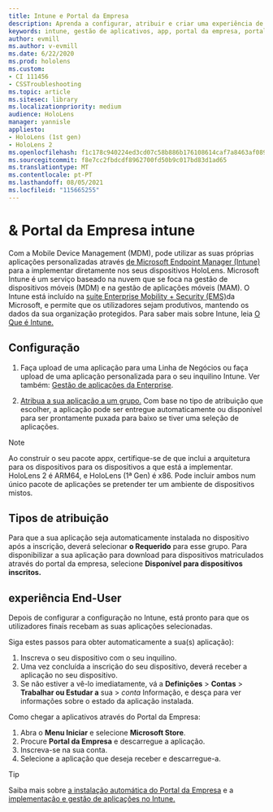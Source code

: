 ```yaml
---
title: Intune e Portal da Empresa
description: Aprenda a configurar, atribuir e criar uma experiência de utilizador confortável com a Intune, a gestão de dispositivos móveis e o portal da empresa.
keywords: intune, gestão de aplicativos, app, portal da empresa, portal, hololens
author: evmill
ms.author: v-evmill
ms.date: 6/22/2020
ms.prod: hololens
ms.custom:
- CI 111456
- CSSTroubleshooting
ms.topic: article
ms.sitesec: library
ms.localizationpriority: medium
audience: HoloLens
manager: yannisle
appliesto:
- HoloLens (1st gen)
- HoloLens 2
ms.openlocfilehash: f1c178c940224ed3cd07c58b886b176108614caf7a8463af089e2f2357f45553
ms.sourcegitcommit: f8e7cc2fbdcdf8962700fd50b9c017bd83d1ad65
ms.translationtype: MT
ms.contentlocale: pt-PT
ms.lasthandoff: 08/05/2021
ms.locfileid: "115665255"
---
```

# <a name="intune--company-portal"></a>& Portal da Empresa intune

Com a Mobile Device Management (MDM), pode utilizar as suas próprias aplicações personalizadas através [de Microsoft Endpoint Manager (Intune)](/intune/windows-holographic-for-business) para a implementar diretamente nos seus dispositivos HoloLens. Microsoft Intune é um serviço baseado na nuvem que se foca na gestão de dispositivos móveis (MDM) e na gestão de aplicações móveis (MAM). O Intune está incluído na [suite Enterprise Mobility + Security (EMS)](https://www.microsoft.com/microsoft-365/enterprise-mobility-security)da Microsoft, e permite que os utilizadores sejam produtivos, mantendo os dados da sua organização protegidos. Para saber mais sobre Intune, leia [O Que é Intune.](/mem/intune/fundamentals/what-is-intune)

## <a name="setup"></a>Configuração

1. Faça upload de uma aplicação para uma Linha de Negócios ou faça upload de uma aplicação personalizada para o seu inquilino Intune. Ver também: [Gestão de aplicações da Enterprise](/windows/client-management/mdm/enterprise-app-management).

2. [Atribua a sua aplicação a um grupo.](/mem/intune/apps/apps-deploy) Com base no tipo de atribuição que escolher, a aplicação pode ser entregue automaticamente ou disponível para ser prontamente puxada para baixo se tiver uma seleção de aplicações.

> [!NOTE]
> Ao construir o seu pacote appx, certifique-se de que inclui a arquitetura para os dispositivos para os dispositivos a que está a implementar. HoloLens 2 é ARM64, e HoloLens (1ª Gen) é x86. Pode incluir ambos num único pacote de aplicações se pretender ter um ambiente de dispositivos mistos.

## <a name="assignment-types"></a>Tipos de atribuição

Para que a sua aplicação seja automaticamente instalada no dispositivo após a inscrição, deverá selecionar **o Requerido** para esse grupo.
Para disponibilizar a sua aplicação para download para dispositivos matriculados através do portal da empresa, selecione **Disponível para dispositivos inscritos.**

## <a name="end-user-experience"></a>experiência End-User

Depois de configurar a configuração no Intune, está pronto para que os utilizadores finais recebam as suas aplicações selecionadas.

Siga estes passos para obter automaticamente a sua(s) aplicação):

1. Inscreva o seu dispositivo com o seu inquilino.
2. Uma vez concluída a inscrição do seu dispositivo, deverá receber a aplicação no seu dispositivo.
3. Se não estiver a vê-lo imediatamente, vá a **Definições**  >  **Contas**  >  **Trabalhar ou Estudar a** sua  >  *conta* Informação, e desça para ver informações sobre o estado da aplicação instalada.

Como chegar a aplicativos através do Portal da Empresa:

1. Abra o **Menu Iniciar** e selecione **Microsoft Store**.
2. Procure **Portal da Empresa** e descarregue a aplicação.
3. Inscreva-se na sua conta.
4. Selecione a aplicação que deseja receber e descarregue-a.

> [!Tip]
> Saiba mais sobre [a instalação automática do Portal da Empresa](/mem/intune/apps/company-portal-app) e a [implementação e gestão de aplicações no Intune.](/mem/intune/fundamentals/windows-holographic-for-business#deploy-and-manage-apps)

